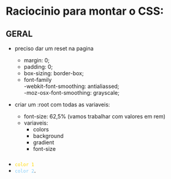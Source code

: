 # Raciocinio para montar o CSS:


## GERAL
- preciso dar um reset na pagina 
  - margin: 0;
  - padding: 0;
  - box-sizing: border-box;
  - font-family<br>
   -webkit-font-smoothing: antialiassed;<br>
   -moz-osx-font-smoothing: grayscale;<br>
  

- criar um :root com todas as variaveis:
  - font-size: 62,5% (vamos trabalhar com valores em rem) 
  - variaveis: 
    - colors
    - background
    - gradient
    - font-size

### 

> 

- <code style="color:gold">color 1</code>
- <code style="color:lightskyblue">color 2</code>.